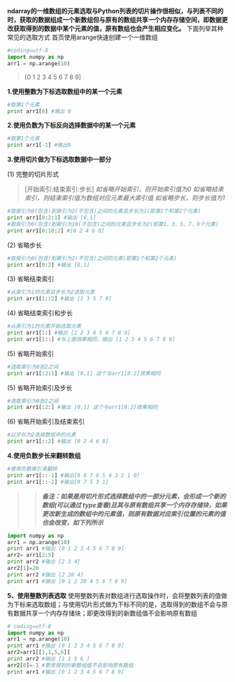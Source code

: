 **ndarray的一维数组的元素选取与Python列表的切片操作很相似，与列表不同的时，获取的数据组成一个新数组但与原有的数组共享一个内存存储空间，即数据更改获取得到的数据中某个元素的值，原有数组也会产生相应变化。**
下面列举其种常见的选取方式
首页使用arange快速创建一个一维数组
```python
#coding=utf-8
import numpy as np
arr1 = np.arange(10)
```
>[0 1 2 3 4 5 6 7 8 9]

**1.使用整数为下标选取数组中的某一个元素**
```python
#取第1个元素
print arr1[0] #输出 0
```
**2.使用负数为下标反向选择数据中的某一个元素**
```python
#取第1个元素
print arr1[-1] #输出9
```
**3.使用切片做为下标选取数据中一部分**

(1) 完整的切片形式 
>[开始索引:结束索引:步长]
*如省略开始索引，则开始索引值为0*
*如省略结束索引，则结束索引值为数组对应元素最大索引值*
*如省略步长，则步长值为1*
```python
#取索引为0(包含)到索引为2(不包含)之间的元素且步长为1(即第1个和第2个元素)
print arr1[0:2:1] #输出 [0,1]
#取索引为0(包含)到索引为10(不包含)之间的元素且步长为2(即第1、3、5、7、9个元素)
print arr1[0:10:2] #[0 2 4 6 8]
```
(2) 省略步长
```python
#取索引为0(包含)到索引为2(不包含)之间的元素(即第1个和第2个元素)
print arr1[0:2] #输出 [0,1]
```
(3) 省略结束索引
```python
#从索引为1的元素且步长为2选取元素
print arr1[1::2] #输出 [1 3 5 7 9]
```
(4) 省略结束索引和步长
```python
#从索引为1的元素开始选取元素
print arr1[1:] #输出 [1 2 3 4 5 6 7 8 9]
print arr1[1::] #与上面效果相同，输出 [1 2 3 4 5 6 7 8 9]
```
(5) 省略开始索引

```python
#选取索引为0到2之间
print arr1[:2:1] #输出 [0,1] 这个与arr1[0:2]效果相同
```
(5) 省略开始索引及步长
```python
#选取索引为0到2之间
print arr1[:2:] #输出 [0,1] 这个与arr1[0:2]效果相同
```
(6) 省略开始索引及结束索引
```python
#以步长为2选择数组中的元素
print arr1[::2] #输出 [0 2 4 6 8]
```

**4.使用负数步长来翻转数组**
```python
#使用负数索引来翻转
print arr1[::-1] #输出[9 8 7 6 5 4 3 2 1 0]
print arr1[::-2] #输出[9 7 5 3 1]
```
>>***备注：如果是用切片形式选择数组中的一部分元素，会形成一个新的数组(可以通过 type查看)且其与原有数组共享一个内存存储块，如果更改新生成的数组中的元素值，则原有数据对应索引位置的元素的值也会改变，如下列所示***

```python
import numpy as np
arr1 = np.arange(10)
print arr1 #输出 [0 1 2 3 4 5 6 7 8 9]
arr2= arr1[2:5]
print arr2 #输出 [2 3 4]
arr2[1]=20
print arr2 #输出 [2 20 4]
print arr1 #输出 [0 1 2 20 4 5 6 7 8 9]
```
**5、使用整数列表选取**
使用整数列表对数组进行选取操作时，会将整数列表的值做为下标来选取数组；与使用切片形式做为下标不同的是，选取得到的数组不会与原有数据共享一个内存存储块；即更改得到的新数组值不会影响原有数组
```python
# coding=utf-8
import numpy as np
arr1 = np.arange(10)
print arr1 #输出 [0 1 2 3 4 5 6 7 8 9]
arr2=arr1[[1,1,5,6]]
print arr2 #输出 [1 1 5 6 ]
arr2[0]=-1 #更改得到的新数组值不会影响原有数组
print arr1 #输出 [0 1 2 3 4 5 6 7 8 9]
```
